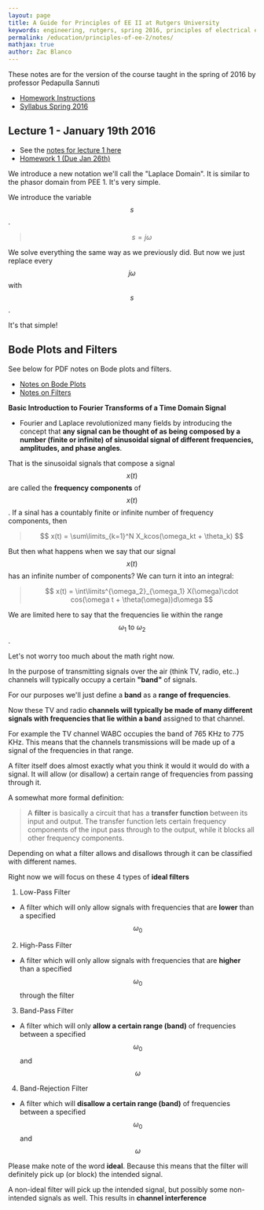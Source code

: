 ```yaml
---
layout: page
title: A Guide for Principles of EE II at Rutgers University
keywords: engineering, rutgers, spring 2016, principles of electrical engineering 2, principles of electrical engineering II, guide, class, study, circuits, computer engineering, electrical engineering, engineers, peddapulla sannuti, sannuti
permalink: /education/principles-of-ee-2/notes/
mathjax: true
author: Zac Blanco
---
```


These notes are for the version of the course taught in the spring of 2016 by professor Pedapulla Sannuti

- [Homework Instructions](../HW-instructions.pdf)
- [Syllabus Spring 2016](../Syllabus-222-S2016.pdf)


## Lecture 1 - January 19th 2016

- See the [notes for lecture 1 here](../Review-of-basics-of-EEI.pdf)
- [Homework 1 (Due Jan 26th)](../HW-due-Jan-26.pdf)


We introduce a new notation we'll call the "Laplace Domain". It is similar to the phasor domain from PEE 1. It's very simple.

We introduce the variable $$s$$.

> $$ s = j\omega $$

We solve everything the same way as we previously did. But now we just replace every $$j\omega$$ with $$s$$.

It's that simple!

## Bode Plots and Filters


See below for PDF notes on Bode plots and filters.

- [Notes on Bode Plots](../Bode-plots.pdf)
- [Notes on Filters](../Filters-Notes-S2016.pdf)

**Basic Introduction to Fourier Transforms of a Time Domain Signal**

- Fourier and Laplace revolutionized many fields by introducing the concept that **any signal can be thought of as being composed by a number (finite or infinite) of sinusoidal signal of different frequencies, amplitudes, and phase angles**.

That is the sinusoidal signals that compose a signal $$x(t)$$ are called the **frequency components** of $$x(t)$$. If a sinal has a countably finite or infinite number of frequency components, then

> $$ x(t) = \sum\limits_{k=1}^N X_kcos(\omega_kt + \theta_k) $$

But then what happens when we say that our signal $$x(t)$$ has an infinite number of components? We can turn it into an integral:

> $$ x(t) = \int\limits^{\omega_2}_{\omega_1} X(\omega)\cdot cos(\omega t + \theta(\omega))d\omega $$

We are limited here to say that the frequencies lie within the range $$\omega_1 \text{ to } \omega_2$$.

Let's not worry too much about the math right now.

In the purpose of transmitting signals over the air (think TV, radio, etc..) channels will typically occupy a certain **"band"** of signals.

For our purposes we'll just define a **band** as a **range of frequencies**.

Now these TV and radio **channels will typically be made of many different signals with frequencies that lie within a band** assigned to that channel.

For example the TV channel WABC occupies the band of 765 KHz to 775 KHz. This means that the channels transmissions will be made up of a signal of the frequencies in that range.

A filter itself does almost exactly what you think it would it would do with a signal. It will allow (or disallow) a certain range of frequencies from passing through it.

A somewhat more formal definition:

> A **filter** is basically a circuit that has a **transfer function** between its input and output. The transfer function lets certain frequency components of the input pass through to the output,  while it blocks all other frequency components.

Depending on what a filter allows and disallows through it can be classified with different names.


Right now we will focus on these 4 types of **ideal filters**

1. Low-Pass Filter
  - A filter which will only allow signals with frequencies that are **lower** than a specified $$\omega_0$$
2. High-Pass Filter
  - A filter which will only allow signals with frequencies that are **higher** than a specified $$\omega_0$$ through the filter
3. Band-Pass Filter
  - A filter which will only **allow a certain range (band)** of frequencies between a specified $$\omega_0$$ and $$\omega$$
4. Band-Rejection Filter
  - A filter which will **disallow a certain range (band)** of frequencies between a specified $$\omega_0$$ and $$\omega$$


Please make note of the word **ideal**. Because this means that the filter will definitely pick up (or block) the intended signal.

A non-ideal filter will pick up the intended signal, but possibly some non-intended signals as well. This results in **channel interference**







































